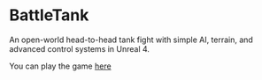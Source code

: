 # BattleTank
An open-world head-to-head tank fight with simple AI, terrain, and advanced control systems in Unreal 4.

You can play the game [here](http://www.atomusgames.com)
